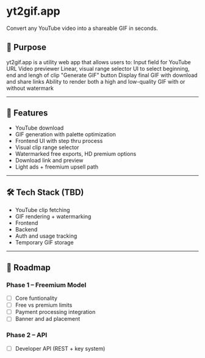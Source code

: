 # yt2gif.app

Convert any YouTube video into a shareable GIF in seconds.

## 🎯 Purpose

yt2gif.app is a utility web app that allows users to:
Input field for YouTube URL
Video previewer
Linear, visual range selector UI to select beginning, end and lengh of clip
"Generate GIF" button
Display final GIF with download and share links
Ability to render both a high and low-quality GIF with or without watermark

---

## 🚀 Features

- YouTube download
- GIF generation with palette optimization
- Frontend UI with step thru process
- Visual clip range selector
- Watermarked free exports, HD premium options
- Download link and preview
- Light ads + freemium upsell path

---

## 🛠 Tech Stack (TBD)

- YouTube clip fetching
- GIF rendering + watermarking
- Frontend
- Backend
- Auth and usage tracking
- Temporary GIF storage

---

## 🧠 Roadmap

### Phase 1 – Freemium Model
- [ ] Core funtionality
- [ ] Free vs premium limits
- [ ] Payment processing integration
- [ ] Banner and ad placement

### Phase 2 – API 
- [ ] Developer API (REST + key system)

